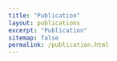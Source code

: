 ```yaml
---
title: "Publication"
layout: publications
excerpt: "Publication"
sitemap: false
permalink: /publication.html
---
```

